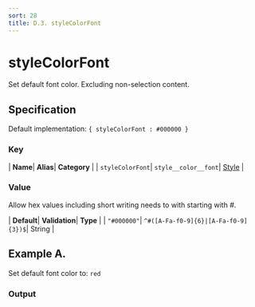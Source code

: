 ```yaml
---
sort: 28
title: D.3. styleColorFont
---
```

# styleColorFont

Set default font color. Excluding non-selection content.


## Specification

Default implementation: ```{ styleColorFont : #000000 }```

### Key

| **Name**| **Alias**| **Category** |
| ```styleColorFont```| ```style__color__font```| [Style](../options/#style) |

### Value

Allow hex values including short writing needs to with starting with #.

| **Default**| **Validation**| **Type** |
| ```"#000000"```| ```^#([A-Fa-f0-9]{6}|[A-Fa-f0-9]{3})$```| String |



## Example A.

Set default font color to: ```red```

### Output

  <div id="a">
      <script> 
          d3.statosio( 
    file, 
    "name", 
    [ "mobile" ], 
    { "styleColorFont" : "red", "view__dom_id" : "a" }
)

      </script>
  </div>

Open output in a [blank window](../sources/styleColorFont--example-a.html){:target="_self"}. 
Download examples [as zip](../sources/styleColorFont.zip){:target="_blank"}. 

### Parameters

This dataset shows the mobile google pagerank performance score for a certain website.

| | **Value** | **Type** |
|------:|:------|:------|
| **Source** | ["../data/performance.json"](../data/performance.json) | String |
| **X** | ```"name"``` | String |
| **Y** | ```[ "mobile" ]``` | Array |
| **Options** | ```{ "styleColorFont" : "red" }``` | Object |


### Source Code

* Invoke Function

```javascript
d3.statosio( 
    file, 
    "name", 
    [ "mobile" ], 
    { "styleColorFont" : "red" }
)
```

* HTML Implementation

```html
<!DOCTYPE html>
<head>
    <title>d3.statosio - styleColorFont</title>
    <meta content="text/html;charset=utf-8" http-equiv="Content-Type">
    <meta content="utf-8" http-equiv="encoding">
    <script src="https://cdnjs.cloudflare.com/ajax/libs/d3/6.2.0/d3.js"></script>
    <script src="https://cdnjs.cloudflare.com/ajax/libs/statosio/0.9/statosio.js"></script>
</head>
<body>
    <script>
        d3.json( "../data/performance.json" )
            .then( ( file ) => {
                d3.statosio( 
                    file, 
                    "name", 
                    [ "mobile" ], 
                    { "styleColorFont" : "red" }
                )
            } )
    </script>
</body>
```
## Example B.

Set default font color to: ```#f66504```

### Output

  <div id="b">
      <script> 
          d3.statosio( 
    file, 
    "name", 
    [ "mobile" ], 
    { "styleColorFont" : "#f66504", "view__dom_id" : "b" }
)

      </script>
  </div>

Open output in a [blank window](../sources/styleColorFont--example-b.html){:target="_self"}. 
Download examples [as zip](../sources/styleColorFont.zip){:target="_blank"}. 

### Parameters

This dataset shows the mobile google pagerank performance score for a certain website.

| | **Value** | **Type** |
|------:|:------|:------|
| **Source** | ["../data/performance.json"](../data/performance.json) | String |
| **X** | ```"name"``` | String |
| **Y** | ```[ "mobile" ]``` | Array |
| **Options** | ```{ "styleColorFont" : "#f66504" }``` | Object |


### Source Code

* Invoke Function

```javascript
d3.statosio( 
    file, 
    "name", 
    [ "mobile" ], 
    { "styleColorFont" : "#f66504" }
)
```

* HTML Implementation

```html
<!DOCTYPE html>
<head>
    <title>d3.statosio - styleColorFont</title>
    <meta content="text/html;charset=utf-8" http-equiv="Content-Type">
    <meta content="utf-8" http-equiv="encoding">
    <script src="https://cdnjs.cloudflare.com/ajax/libs/d3/6.2.0/d3.js"></script>
    <script src="https://cdnjs.cloudflare.com/ajax/libs/statosio/0.9/statosio.js"></script>
</head>
<body>
    <script>
        d3.json( "../data/performance.json" )
            .then( ( file ) => {
                d3.statosio( 
                    file, 
                    "name", 
                    [ "mobile" ], 
                    { "styleColorFont" : "#f66504" }
                )
            } )
    </script>
</body>
```
